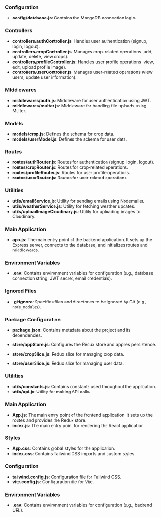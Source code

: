 
### Configuration

- **config/database.js**: Contains the MongoDB connection logic.

### Controllers

- **controllers/authController.js**: Handles user authentication (signup, login, logout).
- **controllers/cropController.js**: Manages crop-related operations (add, update, delete, view crops).
- **controllers/profileController.js**: Handles user profile operations (view, edit, upload profile image).
- **controllers/userController.js**: Manages user-related operations (view users, update user information).

### Middlewares

- **middlewares/auth.js**: Middleware for user authentication using JWT.
- **middlewares/multer.js**: Middleware for handling file uploads using Multer.

### Models

- **models/crop.js**: Defines the schema for crop data.
- **models/userModel.js**: Defines the schema for user data.

### Routes

- **routes/authRouter.js**: Routes for authentication (signup, login, logout).
- **routes/cropRouter.js**: Routes for crop-related operations.
- **routes/profileRouter.js**: Routes for user profile operations.
- **routes/userRouter.js**: Routes for user-related operations.

### Utilities

- **utils/emailService.js**: Utility for sending emails using Nodemailer.
- **utils/weatherService.js**: Utility for fetching weather updates.
- **utils/uploadImageCloudinary.js**: Utility for uploading images to Cloudinary.

### Main Application

- **app.js**: The main entry point of the backend application. It sets up the Express server, connects to the database, and initializes routes and middlewares.

### Environment Variables

- **.env**: Contains environment variables for configuration (e.g., database connection string, JWT secret, email credentials).

### Ignored Files

- **.gitignore**: Specifies files and directories to be ignored by Git (e.g., `node_modules`).

### Package Configuration

- **package.json**: Contains metadata about the project and its dependencies.


- **store/appStore.js**: Configures the Redux store and applies persistence.
- **store/cropSlice.js**: Redux slice for managing crop data.
- **store/userSlice.js**: Redux slice for managing user data.

### Utilities

- **utils/constants.js**: Contains constants used throughout the application.
- **utils/api.js**: Utility for making API calls.

### Main Application

- **App.js**: The main entry point of the frontend application. It sets up the routes and provides the Redux store.
- **index.js**: The main entry point for rendering the React application.

### Styles

- **App.css**: Contains global styles for the application.
- **index.css**: Contains Tailwind CSS imports and custom styles.

### Configuration

- **tailwind.config.js**: Configuration file for Tailwind CSS.
- **vite.config.js**: Configuration file for Vite.

### Environment Variables

- **.env**: Contains environment variables for configuration (e.g., backend URL).


